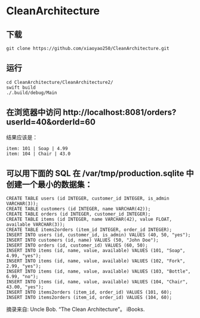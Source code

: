 # CleanArchitecture

## 下载
```
git clone https://github.com/xiaoyao250/CleanArchitecture.git
```
## 运行
```
cd CleanArchitecture/CleanArchitecture2/
swift build
./.build/debug/Main
```
## 在浏览器中访问 http://localhost:8081/orders?userId=40&orderId=60
结果应该是：
```
item: 101 | Soap | 4.99
item: 104 | Chair | 43.0
```

## 可以用下面的 SQL 在 /var/tmp/production.sqlite 中创建一个最小的数据集：
```
CREATE TABLE users (id INTEGER, customer_id INTEGER, is_admin VARCHAR(3));
CREATE TABLE customers (id INTEGER, name VARCHAR(42));
CREATE TABLE orders (id INTEGER, customer_id INTEGER);
CREATE TABLE items (id INTEGER, name VARCHAR(42), value FLOAT, available VARCHAR(3));
CREATE TABLE items2orders (item_id INTEGER, order_id INTEGER);
INSERT INTO users (id, customer_id, is_admin) VALUES (40, 50, "yes");
INSERT INTO customers (id, name) VALUES (50, "John Doe");
INSERT INTO orders (id, customer_id) VALUES (60, 50);
INSERT INTO items (id, name, value, available) VALUES (101, "Soap", 4.99, "yes");
INSERT INTO items (id, name, value, available) VALUES (102, "Fork", 2.99, "yes");
INSERT INTO items (id, name, value, available) VALUES (103, "Bottle", 6.99, "no");
INSERT INTO items (id, name, value, available) VALUES (104, "Chair", 43.00, "yes");
INSERT INTO items2orders (item_id, order_id) VALUES (101, 60);
INSERT INTO items2orders (item_id, order_id) VALUES (104, 60);
```
摘录来自: Uncle Bob. “The Clean Architecture”。 iBooks.
